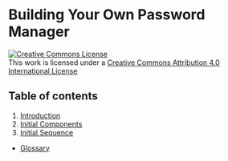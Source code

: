 Building Your Own Password Manager
==================================

[![Creative Commons License](https://i.creativecommons.org/l/by/4.0/88x31.png)](http://creativecommons.org/licenses/by/4.0/)  
This work is licensed under a [Creative Commons Attribution 4.0 International License](http://creativecommons.org/licenses/by/4.0/)

Table of contents
-----------------

1. [Introduction](./sections/Introduction.md)
2. [Initial Components](./sections/InitialComponent.md)
3. [Initial Sequence](./sections/InitialSequence.md)
- [Glossary](./sections/glossary.md)


